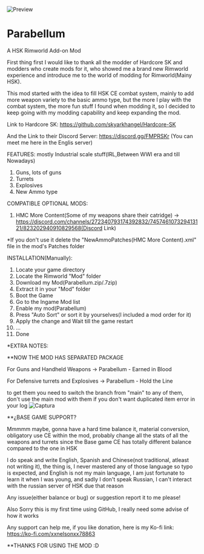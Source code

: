 ![Preview](https://user-images.githubusercontent.com/40744101/125205325-a694de80-e24f-11eb-9edb-286c150e8a71.png)
# Parabellum
A HSK Rimworld Add-on Mod

  First thing first I would like to thank all the modder of Hardcore SK and modders who create mods for it, who showed me a brand new Rimworld experience and introduce me to the world of modding for Rimworld(Mainy HSK).

  This mod started with the idea to fill HSK CE combat system, mainly to add more weapon variety to the basic ammo type, but the more I play with the combat system, the more fun stuff I found when modding it, so I decided to keep going  with my modding capability and keep expanding the mod.

Link to Hardcore SK: https://github.com/skyarkhangel/Hardcore-SK

And the Link to their Discord Server: https://discord.gg/FMPRSKr (You can meet me here in the Englis server)

FEATURES:
mostly Industrial scale stuff(IRL,Between WWI era and till Nowadays)

1. Guns, lots of guns
2. Turrets
3. Explosives
4. New Ammo type

COMPATIBLE OPTIONAL MODS:

1. HMC More Content(Some of my weapons share their catridge) -> https://discord.com/channels/272340793174392832/745746107329413121/823202940910829568(Discord Link)

*If you don't use it delete the "NewAmmoPatches(HMC More Content).xml" file in the mod's Patches folder

INSTALLATION(Manually):

1. Locate your game directory
2. Locate the Rimworld "Mod" folder
3. Download my Mod(Parabellum.zip/.7zip)
4. Extract it in your "Mod" folder
5. Boot the Game
6. Go to the Ingame Mod list
7. Enable my mod(Parabellum)
8. Press "Auto Sort" or sort it by yourselves(I included a mod order for it)
9. Apply the change and Wait till the game restart
10. ...
11. Done


*EXTRA NOTES:

**NOW THE MOD HAS SEPARATED PACKAGE

For Guns and Handheld Weapons -> Parabellum - Earned in Blood

For Defensive turrets and Explosives -> Parabellum - Hold the Line

to get them you need to switch the branch from "main" to any of them, don't use the main mod with them if you don't want duplicated item error in your log
![Captura](https://user-images.githubusercontent.com/40744101/127422742-fa5348ed-a49c-4249-a37b-258fe2287f68.PNG)


**¿BASE GAME SUPPORT?

Mmmmm maybe, gonna have a hard time balance it, material conversion, obligatory use CE within the mod, probably change all the stats of all the weapons and turrets since the Base game CE has totally different balance compared to the one in HSK

I do speak and write English, Spanish and Chinese(not traditional, atleast not writing it), the thing is, I never mastered any of those language so typo is expected, and English is not my main language, I am just fortunate to learn it when I was young, and sadly I don't speak Russian, I can't interact with the russian server of HSK due that reason 

Any issue(either balance or bug) or suggestion report it to me please!

Also Sorry this is my first time using GitHub, I really need some advise of how it works

Any support can help me, if you like donation, here is my Ko-fi link: https://ko-fi.com/xxnelsonxx78863

**THANKS FOR USING THE MOD :D
